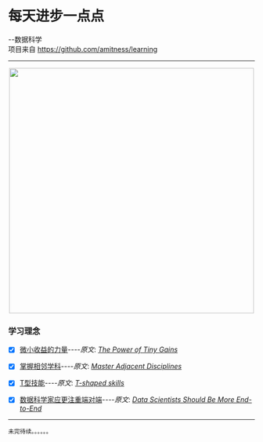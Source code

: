 # 每天进步一点点
--数据科学  
项目来自 https://github.com/amitness/learning  

---
<div align=center><img src="https://s1.ax1x.com/2020/09/15/wyTxZq.png" width="500"></div>

### 学习理念
- [x] [微小收益的力量](https://github.com/datugou/Article_Translation/blob/master/LEARNING_data_science/0.Learning_Philosophy/article1.The_Power_of_Tiny_Gains.md)----_原文_: [_The Power of Tiny Gains_](https://jamesclear.com/continuous-improvement)  
- [x] [掌握相邻学科](https://github.com/datugou/Article_Translation/blob/master/LEARNING_data_science/0.Learning_Philosophy/article2.Master_Adjacent_Disciplines.md)----_原文_: [_Master Adjacent Disciplines_](http://www.effectiveengineer.com/blog/master-adjacent-disciplines)  
- [x] [T型技能](https://github.com/datugou/Article_Translation/blob/master/LEARNING_data_science/0.Learning_Philosophy/article3.T-shaped_skills.md)----_原文_: [_T-shaped skills_](https://en.wikipedia.org/wiki/T-shaped_skills)  
- [x] [数据科学家应更注重端对端](https://github.com/datugou/Article_Translation/blob/master/LEARNING_data_science/0.Learning_Philosophy/article4.Data_Scientists_Should_Be_More_End-to-End.md)----_原文_: [_Data Scientists Should Be More End-to-End_](https://eugeneyan.com/writing/end-to-end-data-science/)  


    
 ---
    未完待续。。。。。。
